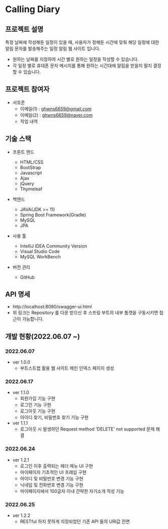 # Calling Diary

## 프로젝트 설명
특정 날짜에 작성해둔 일정이 있을 때, 사용자가 정해둔 시간에 맞춰 해당 일정에 대한 알림 문자를 발송해주는 일정 알림 웹 사이트 입니다.
- 원하는 날짜를 지정하여 시간 별로 원하는 일정을 작성할 수 있습니다.
- 각 일정 별로 휴대폰 문자 메시지를 통해 원하는 시간대에 알림을 받을지 말지 결정할 수 있습니다.

## 프로젝트 참여자
- 서호준
  - 이메일(1) : ghwns6659@gmail.com
  - 이메일(2) : ghwns6659@naver.com
  - 작업 내역

## 기술 스택
- 프론트 엔드
  - HTML/CSS
  - BootStrap
  - Javascript
  - Ajax
  - jQuery
  - Thymeleaf

- 백엔드
  - JAVA(JDK >= 11)
  - Spring Boot Framework(Gradle)
  - MySQL
  - JPA

- 사용 툴
  - IntelliJ IDEA Community Version
  - Visual Studio Code
  - MySQL WorkBench

- 버전 관리
  - GitHub
 
## API 명세
- http://localhost:8080/swagger-ui.html
- 위 링크는 Repository 를 다운 받으신 후 스프링 부트의 내부 톰캣을 구동시키면 접근이 가능합니다.

## 개발 현황(2022.06.07 ~)
### 2022.06.07
- ver 1.0.0
    - 부트스트랩 활용 웹 사이트 메인 인덱스 페이지 생성
### 2022.06.17
- ver 1.1.0
    - 회원가입 기능 구현
    - 로그인 기능 구현
    - 로그아웃 기능 구현
    - 아이디 찾기, 비밀번호 찾기 기능 구현
- ver 1.1.1
    - 로그아웃 시 발생하던 Request method 'DELETE' not supported 문제 해결
### 2022.06.24
- ver 1.2.1
    - 로그인 이후 출력되는 헤더 메뉴 UI 구현
    - 마이페이지 기초적인 UI 프레임 구현
    - 아이디 및 비밀번호 변경 기능 구현
    - 닉네임 및 전화번호 변경 기능 구현
    - 마이페이지에서 100글자 이내 간략한 자기소개 작성 기능
### 2022.06.25
- ver 1.2.2
    - RESTful 하지 못하게 지정되었던 기존 API 들의 URI값 전면 
